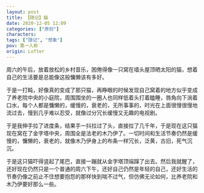 ```yaml
---
layout: post
title: 【随记】猫
date: 2020-12-05 12:09
categories: ["原创"]
characters: 
tags: ["随记", "想象"]
pov: 第一人称
origin: Lofter
---
```


周六的午后，放着放松的乡村音乐，困倦得像一只窝在墙头屋顶晒太阳的猫，想着自己的生活要是总能像这般慵懒该有多好。

于是一打盹，好像真的变成了那只猫，再睁眼的时候发现自己窝着的地方似乎变成了养老院中央的小庭院，周围围坐的一圈人也同样低着头打着瞌睡，唇角向下淌着口水，每个人都是慵懒的，缓慢的，衰老的，无所事事的，时光在上面很慢很慢地流过去，慢到几乎难以忍受，就像过分冗长缓慢又无趣的电视剧。

于是我伸手拉了进度条，结果手一抖拉过了头，直接拉了几千年，于是现在这只猫现在窝在了金字塔中央，周围全是法老的木乃伊了。一切时间和生活节奏仍然是缓慢的，慵懒的，衰老的，就像木乃伊身上的布条一样冗长，泛黄，古旧，死气沉沉。

于是这只猫吓得竖起了尾巴，直接一蹦就从金字塔顶端蹿了出去。然后我就醒了，还好现在仍然只是一个普通的周六下午，还好自己仍然是年轻的自己，还好生活的节奏仍像之前止不住想要抱怨的那样快到喘不过气，但仿佛无论如何，比养老院和木乃伊要好那么一些。
